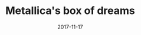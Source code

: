 ---
campaign-uuid: c-c49b35da-4e24-40ab-8119-671d69e3fef7
type: Product
category: Music
date: 2017-11-17
end-date: 2017-12-21
disable-form: false
is_promoted: false
has_entry_page: false
extra-css: ""

logo-left-title: "HMV"
logo-left-href: "https://store.hmv.com/music/vinyl/master-of-puppets-(3)"
logo-left-image: "hmv-logo.png"

banner-img: "hmv-main_image.jpg"
hero-header: "HMV_product"
competition-description: "Metallica have reissued their classic Master of Puppets in lavish vinyl box set form. Yum!"
hero-subheader: ""

title: "Metallica's box of dreams"
bg-image-hero: ""
bg-image-first: ""
bg-image-second: ""

section1-content: >
    <p>0</p>
    <p>0</p>
    <p>0</p>

section2-content: >
    <p>0</p>
    <p>0</p>
    <p>0</p>

entry-title: 
terms-confirmation: >
    
entry-content: >
    <p>0</p>
    <p>0</p>

---